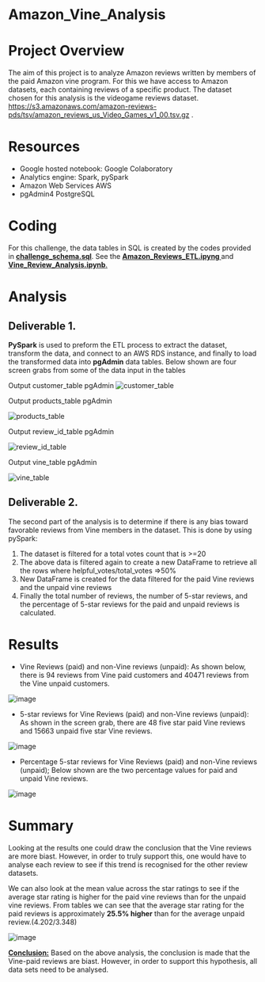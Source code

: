 # Amazon_Vine_Analysis
# Project Overview
The aim of this project is to analyze Amazon reviews written by members of the paid Amazon vine program. For this we have access
to Amazon datasets, each containing reviews of a specific product. The dataset chosen for this analysis is the videogame reviews dataset.
https://s3.amazonaws.com/amazon-reviews-pds/tsv/amazon_reviews_us_Video_Games_v1_00.tsv.gz .

# Resources
* Google hosted notebook: Google Colaboratory
* Analytics engine: Spark, pySpark
* Amazon Web Services AWS
* pgAdmin4 PostgreSQL

# Coding
For this challenge, the data tables in SQL is created by the codes provided in <b><ins>challenge_schema.sql</b></ins>.
See the <b><ins>Amazon_Reviews_ETL.ipyng </ins></b> and <b><ins>Vine_Review_Analysis.ipynb</b><ins>.

  
  
# Analysis
## Deliverable 1.
<b>PySpark</b> is used to preform the ETL process to extract the dataset, transform the data, and connect to an </b>AWS RDS instance</b>, and finally to load
the transformed data into <b>pgAdmin</b> data tables.
Below shown are four screen grabs from some of the data input in the tables

Output customer_table pgAdmin
![customer_table](https://user-images.githubusercontent.com/85843030/136719444-4f4f98ea-8279-4e9e-ba86-15f3e4e91047.png)


Output products_table pgAdmin

![products_table](https://user-images.githubusercontent.com/85843030/136719488-26339ac1-e636-45b2-9392-d8f36bf4532b.png)


Output review_id_table pgAdmin

![review_id_table](https://user-images.githubusercontent.com/85843030/136719512-06e16787-0654-455a-a8a0-0a275ede2a84.png)


Output vine_table pgAdmin

![vine_table](https://user-images.githubusercontent.com/85843030/136719558-62ce594f-b4e5-4ed3-b074-019b28bf13c6.png)



## Deliverable 2.
The second part of the analysis is to determine if there is any bias toward favorable reviews from Vine members in the dataset. This is done by using
pySpark:
1. The dataset is filtered for a total votes count that is >=20
2. The above data is filtered again to create a new DataFrame to retrieve all the rows where helpful_votes/total_votes =>50%
3. New DataFrame is created for the data filtered for the paid Vine reviews and the unpaid vine reviews
4. Finally the total number of reviews, the number of 5-star reviews, and the percentage of 5-star reviews for the paid and unpaid reviews is calculated.

# Results
* Vine Reviews (paid) and non-Vine reviews (unpaid):
As shown below, there is 94 reviews from Vine paid customers and 40471 reviews from the Vine unpaid customers.

![image](https://user-images.githubusercontent.com/85843030/136699539-d74a2f8f-830b-4be8-9eed-1590c828bdec.png)


* 5-star reviews for Vine Reviews (paid) and non-Vine reviews (unpaid):
As shown in the screen grab, there are 48 five star paid Vine reviews and 15663 unpaid five star Vine reviews.

![image](https://user-images.githubusercontent.com/85843030/136699812-553e2ca3-af38-4615-aa6d-aca9d55d0d15.png)


* Percentage 5-star reviews for Vine Reviews (paid) and non-Vine reviews (unpaid);
Below shown are the two percentage values for paid and unpaid Vine reviews.

![image](https://user-images.githubusercontent.com/85843030/136700146-1a917755-0acb-460e-94be-ba2d50361e9d.png)

# Summary
Looking at the results one could draw the conclusion that the Vine reviews are more biast. However, in order to truly support this, one would have to 
analyse each review to see if this trend is recognised for the other review datasets.

We can also look at the mean value across the star ratings to see if the average star rating is higher for the paid vine reviews than for
the unpaid vine reviews.
From tables we can see that the average star rating for the paid reviews is approximately <b>25.5% higher</b> than for the average unpaid review.(4.202/3.348)

![image](https://user-images.githubusercontent.com/85843030/136704517-23ca36f6-90d1-4e1a-b2ab-2893127a98b6.png)

<b><ins>Conclusion:</b></ins> Based on the above analysis, the conclusion is made that the Vine-paid reviews are biast. However, in order to support this hypothesis, all data sets need to be analysed.
